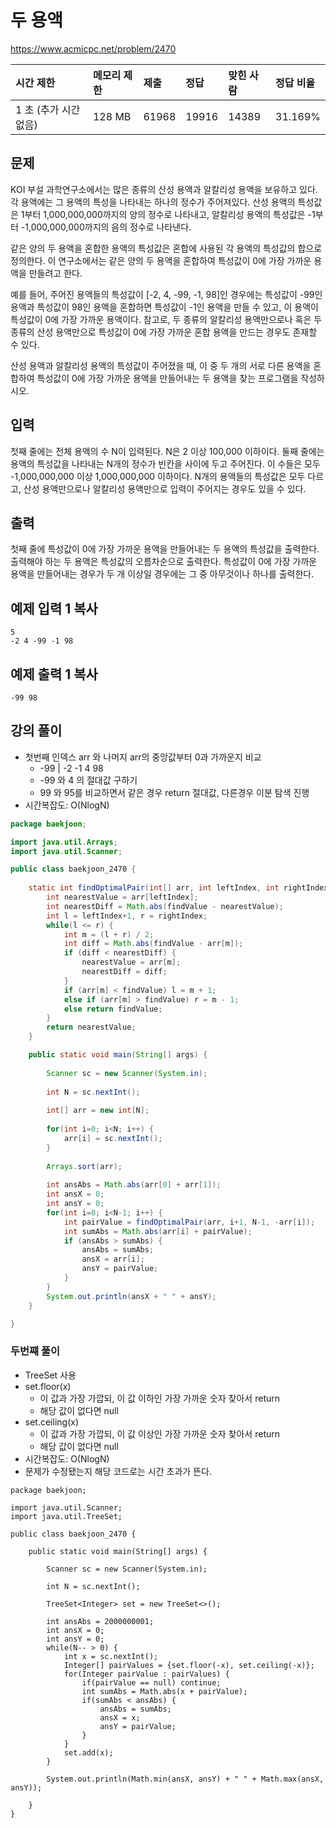 # 두 용액 

 https://www.acmicpc.net/problem/2470

| 시간 제한             | 메모리 제한 | 제출  | 정답  | 맞힌 사람 | 정답 비율 |
| :-------------------- | :---------- | :---- | :---- | :-------- | :-------- |
| 1 초 (추가 시간 없음) | 128 MB      | 61968 | 19916 | 14389     | 31.169%   |

## 문제

KOI 부설 과학연구소에서는 많은 종류의 산성 용액과 알칼리성 용액을 보유하고 있다. 각 용액에는 그 용액의 특성을 나타내는 하나의 정수가 주어져있다. 산성 용액의 특성값은 1부터 1,000,000,000까지의 양의 정수로 나타내고, 알칼리성 용액의 특성값은 -1부터 -1,000,000,000까지의 음의 정수로 나타낸다.

같은 양의 두 용액을 혼합한 용액의 특성값은 혼합에 사용된 각 용액의 특성값의 합으로 정의한다. 이 연구소에서는 같은 양의 두 용액을 혼합하여 특성값이 0에 가장 가까운 용액을 만들려고 한다.

예를 들어, 주어진 용액들의 특성값이 [-2, 4, -99, -1, 98]인 경우에는 특성값이 -99인 용액과 특성값이 98인 용액을 혼합하면 특성값이 -1인 용액을 만들 수 있고, 이 용액이 특성값이 0에 가장 가까운 용액이다. 참고로, 두 종류의 알칼리성 용액만으로나 혹은 두 종류의 산성 용액만으로 특성값이 0에 가장 가까운 혼합 용액을 만드는 경우도 존재할 수 있다.

산성 용액과 알칼리성 용액의 특성값이 주어졌을 때, 이 중 두 개의 서로 다른 용액을 혼합하여 특성값이 0에 가장 가까운 용액을 만들어내는 두 용액을 찾는 프로그램을 작성하시오.

## 입력

첫째 줄에는 전체 용액의 수 N이 입력된다. N은 2 이상 100,000 이하이다. 둘째 줄에는 용액의 특성값을 나타내는 N개의 정수가 빈칸을 사이에 두고 주어진다. 이 수들은 모두 -1,000,000,000 이상 1,000,000,000 이하이다. N개의 용액들의 특성값은 모두 다르고, 산성 용액만으로나 알칼리성 용액만으로 입력이 주어지는 경우도 있을 수 있다.

## 출력

첫째 줄에 특성값이 0에 가장 가까운 용액을 만들어내는 두 용액의 특성값을 출력한다. 출력해야 하는 두 용액은 특성값의 오름차순으로 출력한다. 특성값이 0에 가장 가까운 용액을 만들어내는 경우가 두 개 이상일 경우에는 그 중 아무것이나 하나를 출력한다.

## 예제 입력 1 복사

```
5
-2 4 -99 -1 98
```

## 예제 출력 1 복사

```
-99 98
```



## 강의 풀이

* 첫번째 인덱스 arr 와 나머지 arr의 중앙값부터 0과 가까운지 비교
  * -99 | -2 -1 4 98
  * -99 와 4 의 절대값 구하기
  * 99 와 95를 비교하면서 같은 경우 return 절대값, 다른경우 이분 탐색 진행
* 시간복잡도: O(NlogN)

```java
package baekjoon;

import java.util.Arrays;
import java.util.Scanner;

public class baekjoon_2470 {
	
	static int findOptimalPair(int[] arr, int leftIndex, int rightIndex, int findValue) {
		int nearestValue = arr[leftIndex];
		int nearestDiff = Math.abs(findValue - nearestValue);
		int l = leftIndex+1, r = rightIndex;
		while(l <= r) {
			int m = (l + r) / 2;
			int diff = Math.abs(findValue - arr[m]);
			if (diff < nearestDiff) {
                nearestValue = arr[m];
                nearestDiff = diff;
            }
            if (arr[m] < findValue) l = m + 1;
            else if (arr[m] > findValue) r = m - 1;
            else return findValue;
		}
		return nearestValue;
	}

	public static void main(String[] args) {
		
		Scanner sc = new Scanner(System.in);
		
		int N = sc.nextInt();
		
		int[] arr = new int[N];
		
		for(int i=0; i<N; i++) {
			arr[i] = sc.nextInt();
		}
		
		Arrays.sort(arr);
		
		int ansAbs = Math.abs(arr[0] + arr[1]);
		int ansX = 0;
		int ansY = 0;
		for(int i=0; i<N-1; i++) {
			int pairValue = findOptimalPair(arr, i+1, N-1, -arr[i]);
			int sumAbs = Math.abs(arr[i] + pairValue);
            if (ansAbs > sumAbs) {
                ansAbs = sumAbs;
                ansX = arr[i];
                ansY = pairValue;
            }
        }
        System.out.println(ansX + " " + ansY);
	}

}

```





### 두번쨰 풀이

* TreeSet 사용
* set.floor(x)
  * 이 값과 가장 가깝되, 이 값 이하인 가장 가까운 숫자 찾아서 return 
  * 해당 값이 없다면 null
* set.ceiling(x)
  * 이 값과 가장 가깝되, 이 값 이상인 가장 가까운 숫자 찾아서 return
  * 해당 값이 없다면 null
* 시간복잡도: O(NlogN)
* 문제가 수정됐는지 해당 코드로는 시간 초과가 뜬다.

```
package baekjoon;

import java.util.Scanner;
import java.util.TreeSet;

public class baekjoon_2470 {

	public static void main(String[] args) {
		
		Scanner sc = new Scanner(System.in);
		
		int N = sc.nextInt();
		
		TreeSet<Integer> set = new TreeSet<>();
		
		int ansAbs = 2000000001;
		int ansX = 0;
		int ansY = 0;
		while(N-- > 0) {
			int x = sc.nextInt();
			Integer[] pairValues = {set.floor(-x), set.ceiling(-x)};
			for(Integer pairValue : pairValues) {
				if(pairValue == null) continue;
				int sumAbs = Math.abs(x + pairValue);
				if(sumAbs < ansAbs) {
					ansAbs = sumAbs;
					ansX = x;
					ansY = pairValue;
				}
			}
			set.add(x);
		}
		
		System.out.println(Math.min(ansX, ansY) + " " + Math.max(ansX, ansY));
		
	}
}

```


